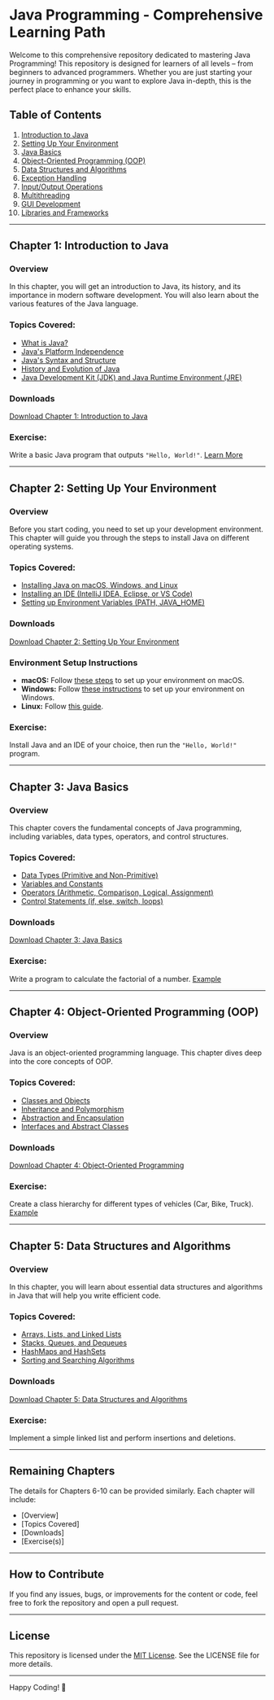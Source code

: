 # Java Programming - Comprehensive Learning Path

Welcome to this comprehensive repository dedicated to mastering Java Programming! This repository is designed for learners of all levels – from beginners to advanced programmers. Whether you are just starting your journey in programming or you want to explore Java in-depth, this is the perfect place to enhance your skills.

## Table of Contents
1. [Introduction to Java](#introduction-to-java)
2. [Setting Up Your Environment](#setting-up-your-environment)
3. [Java Basics](#java-basics)
4. [Object-Oriented Programming (OOP)](#object-oriented-programming-oop)
5. [Data Structures and Algorithms](#data-structures-and-algorithms)
6. [Exception Handling](#exception-handling)
7. [Input/Output Operations](#inputoutput-operations)
8. [Multithreading](#multithreading)
9. [GUI Development](#gui-development)
10. [Libraries and Frameworks](#libraries-and-frameworks)

---

## Chapter 1: Introduction to Java

### Overview
In this chapter, you will get an introduction to Java, its history, and its importance in modern software development. You will also learn about the various features of the Java language.

### Topics Covered:
- [What is Java?](https://www.oracle.com/java/technologies/)
- [Java's Platform Independence](https://en.wikipedia.org/wiki/Write_once,_run_anywhere)
- [Java's Syntax and Structure](https://docs.oracle.com/javase/tutorial/java/nutsandbolts/index.html)
- [History and Evolution of Java](https://en.wikipedia.org/wiki/Java_(programming_language)#History)
- [Java Development Kit (JDK) and Java Runtime Environment (JRE)](https://www.oracle.com/java/technologies/javase-downloads.html)

### Downloads
[Download Chapter 1: Introduction to Java](#)

### Exercise:
Write a basic Java program that outputs `"Hello, World!"`. [Learn More](https://www.w3schools.com/java/java_hello.asp)

---

## Chapter 2: Setting Up Your Environment

### Overview
Before you start coding, you need to set up your development environment. This chapter will guide you through the steps to install Java on different operating systems.

### Topics Covered:
- [Installing Java on macOS, Windows, and Linux](https://docs.oracle.com/javase/10/install/overview-jdk-installation.htm)
- [Installing an IDE (IntelliJ IDEA, Eclipse, or VS Code)](https://www.jetbrains.com/idea/download/)
- [Setting up Environment Variables (PATH, JAVA_HOME)](https://docs.oracle.com/javase/tutorial/essential/environment/paths.html)

### Downloads
[Download Chapter 2: Setting Up Your Environment](#)

### Environment Setup Instructions
- **macOS:** Follow [these steps](https://docs.oracle.com/en/java/javase/17/install/overview-jdk-installation.html) to set up your environment on macOS.
- **Windows:** Follow [these instructions](https://www.oracle.com/java/technologies/javase-downloads.html) to set up your environment on Windows.
- **Linux:** Follow [this guide](https://linuxize.com/post/how-to-install-java-on-ubuntu/).

### Exercise:
Install Java and an IDE of your choice, then run the `"Hello, World!"` program.

---

## Chapter 3: Java Basics

### Overview
This chapter covers the fundamental concepts of Java programming, including variables, data types, operators, and control structures.

### Topics Covered:
- [Data Types (Primitive and Non-Primitive)](https://www.javatpoint.com/data-types-in-java)
- [Variables and Constants](https://www.javatpoint.com/variables-in-java)
- [Operators (Arithmetic, Comparison, Logical, Assignment)](https://www.tutorialspoint.com/java/java_basic_operators.htm)
- [Control Statements (if, else, switch, loops)](https://docs.oracle.com/javase/tutorial/java/nutsandbolts/flow.html)

### Downloads
[Download Chapter 3: Java Basics](#)

### Exercise:
Write a program to calculate the factorial of a number. [Example](https://www.javatpoint.com/factorial-program-in-java)

---

## Chapter 4: Object-Oriented Programming (OOP)

### Overview
Java is an object-oriented programming language. This chapter dives deep into the core concepts of OOP.

### Topics Covered:
- [Classes and Objects](https://docs.oracle.com/javase/tutorial/java/concepts/class.html)
- [Inheritance and Polymorphism](https://www.w3schools.com/java/java_inheritance.asp)
- [Abstraction and Encapsulation](https://www.javatpoint.com/abstraction-in-java)
- [Interfaces and Abstract Classes](https://www.geeksforgeeks.org/abstract-classes-in-java/)

### Downloads
[Download Chapter 4: Object-Oriented Programming](#)

### Exercise:
Create a class hierarchy for different types of vehicles (Car, Bike, Truck). [Example](https://www.tutorialspoint.com/java/java_inheritance.htm)

---

## Chapter 5: Data Structures and Algorithms

### Overview
In this chapter, you will learn about essential data structures and algorithms in Java that will help you write efficient code.

### Topics Covered:
- [Arrays, Lists, and Linked Lists](https://www.geeksforgeeks.org/array-vs-linked-list/)
- [Stacks, Queues, and Dequeues](https://www.javatpoint.com/queue-interface-in-java)
- [HashMaps and HashSets](https://www.geeksforgeeks.org/java-util-hashmap-in-java/)
- [Sorting and Searching Algorithms](https://www.javatpoint.com/java-program-to-implement-sorting-algorithms)

### Downloads
[Download Chapter 5: Data Structures and Algorithms](#)

### Exercise:
Implement a simple linked list and perform insertions and deletions.

---

## Remaining Chapters
The details for Chapters 6-10 can be provided similarly. Each chapter will include: 
- [Overview]
- [Topics Covered]
- [Downloads]
- [Exercise(s)]

---

## How to Contribute
If you find any issues, bugs, or improvements for the content or code, feel free to fork the repository and open a pull request.

---

## License
This repository is licensed under the [MIT License](LICENSE). See the LICENSE file for more details.

---

Happy Coding! 🚀
